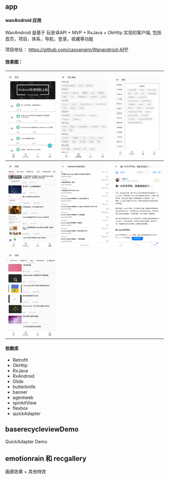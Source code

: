 ## app

#### wanAndroid 应用

WanAndroid 是基于 玩安卓API + MVP + RxJava + OkHttp 实现的客户端, 包括首页，项目，体系，导航，登录，收藏等功能

项目地址： https://github.com/caoyangim/Wanandroid-APP 

#### 效果图：

| <img src="https://github.com/caoyangim/Wanandroid-APP/blob/master/screenshots/MuMu20191129153517.png?raw=true"  /> | <img src="https://github.com/caoyangim/Wanandroid-APP/blob/master/screenshots/MuMu20191129155252.png?raw=true"  /> | <img src="https://github.com/caoyangim/Wanandroid-APP/blob/master/screenshots/MuMu20191129155300.png?raw=true" style="zoom:25%;" />                             |
| :----------------------------------------------------------: | ------------------------------------------------------------ | ------------------------------------------------------------ |
| ![](https://github.com/caoyangim/Wanandroid-APP/blob/master/screenshots/MuMu20191129155321.png?raw=true) | ![](https://github.com/caoyangim/Wanandroid-APP/blob/master/screenshots/MuMu20191129155355.png?raw=true) | ![](https://github.com/caoyangim/Wanandroid-APP/blob/master/screenshots/MuMu20191129160631.png?raw=true) |
| ![](https://github.com/caoyangim/Wanandroid-APP/blob/master/screenshots/MuMu20191129160708.png?raw=true) |                                                              |                                                              |



#### 依赖库

- Retrofit
- OkHttp
- RxJava
- RxAndroid
- Glide
- butterknife
- banner
- agentweb
- spinkitView
- flexbox
- quickAdapter

## baserecycleviewDemo

QuickAdapter Demo

## emotionrain 和 recgallery

画廊效果 + 其他特效
